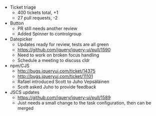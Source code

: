 * Ticket triage	
	* 400 tickets total, +1
	* 27 pull requests, -2
* Button	
	* PR still needs another review
	* Added Spinner to controlgroup
* Datepicker	
	* Updates ready for review, tests are all green
	* https://github.com/jquery/jquery-ui/pull/1590
	* Need to work on broken focus handling
	* Schedule a meeting to discuss cldr
* npm/CJS	
	* http://bugs.jqueryui.com/ticket/14375
	* http://bugs.jqueryui.com/ticket/11101
	* Rafael introduced Scott to Juho Vepsäläinen
	* Scott asked Juho to provide feedback
* JSCS updates	
	* https://github.com/jquery/jquery-ui/pull/1589
	* Just needs a small change to the task configuration, then can be merged
